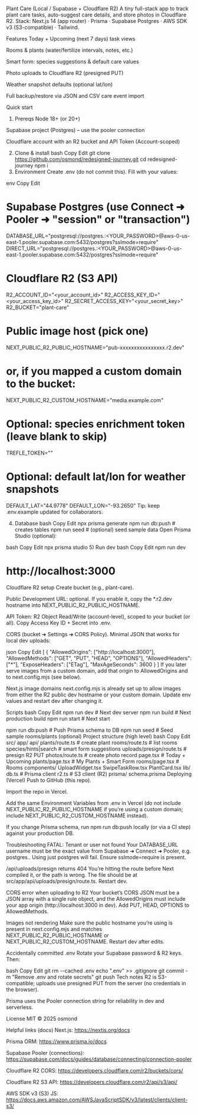 Plant Care (Local / Supabase + Cloudflare R2)
A tiny full-stack app to track plant care tasks, auto-suggest care details, and store photos in Cloudflare R2.
Stack: Next.js 14 (app router) · Prisma · Supabase Postgres · AWS SDK v3 (S3-compatible) · Tailwind.

Features
Today + Upcoming (next 7 days) task views

Rooms & plants (water/fertilize intervals, notes, etc.)

Smart form: species suggestions & default care values

Photo uploads to Cloudflare R2 (presigned PUT)

Weather snapshot defaults (optional lat/lon)

Full backup/restore via JSON and CSV care event import

Quick start
1) Prereqs
Node 18+ (or 20+)

Supabase project (Postgres) – use the pooler connection

Cloudflare account with an R2 bucket and API Token (Account-scoped)

2) Clone & install
bash
Copy
Edit
git clone https://github.com/osmond/redesigned-journey.git
cd redesigned-journey
npm i
3) Environment
Create .env (do not commit this). Fill with your values:

env
Copy
Edit
# Supabase Postgres (use Connect ➜ Pooler ➜ "session" or "transaction")
DATABASE_URL="postgresql://postgres.<your-project-ref>:<YOUR_PASSWORD>@aws-0-us-east-1.pooler.supabase.com:5432/postgres?sslmode=require"
DIRECT_URL="postgresql://postgres.<your-project-ref>:<YOUR_PASSWORD>@aws-0-us-east-1.pooler.supabase.com:5432/postgres?sslmode=require"

# Cloudflare R2 (S3 API)
R2_ACCOUNT_ID="<your_account_id>"
R2_ACCESS_KEY_ID="<your_access_key_id>"
R2_SECRET_ACCESS_KEY="<your_secret_key>"
R2_BUCKET="plant-care"

# Public image host (pick one)
NEXT_PUBLIC_R2_PUBLIC_HOSTNAME="pub-xxxxxxxxxxxxxxxx.r2.dev"
# or, if you mapped a custom domain to the bucket:
NEXT_PUBLIC_R2_CUSTOM_HOSTNAME="media.example.com"

# Optional: species enrichment token (leave blank to skip)
TREFLE_TOKEN=""

# Optional: default lat/lon for weather snapshots
DEFAULT_LAT="44.9778"
DEFAULT_LON="-93.2650"
Tip: keep .env.example updated for collaborators.

4) Database
bash
Copy
Edit
npx prisma generate
npm run db:push       # creates tables
npm run seed         # (optional) seed sample data
Open Prisma Studio (optional):

bash
Copy
Edit
npx prisma studio
5) Run dev
bash
Copy
Edit
npm run dev
# http://localhost:3000
Cloudflare R2 setup
Create bucket (e.g., plant-care).

Public Development URL: optional. If you enable it, copy the *.r2.dev hostname into NEXT_PUBLIC_R2_PUBLIC_HOSTNAME.

API Token: R2 Object Read/Write (account-level), scoped to your bucket (or all). Copy Access Key ID + Secret into .env.

CORS (bucket ➜ Settings ➜ CORS Policy). Minimal JSON that works for local dev uploads:

json
Copy
Edit
[
  {
    "AllowedOrigins": ["http://localhost:3000"],
    "AllowedMethods": ["GET", "PUT", "HEAD", "OPTIONS"],
    "AllowedHeaders": ["*"],
    "ExposeHeaders": ["ETag"],
    "MaxAgeSeconds": 3600
  }
]
If you later serve images from a custom domain, add that origin to AllowedOrigins and to next.config.mjs (see below).

Next.js image domains
next.config.mjs is already set up to allow images from either the R2 public dev hostname or your custom domain. Update env values and restart dev after changing it.

Scripts
bash
Copy
Edit
npm run dev        # Next dev server
npm run build      # Next production build
npm run start      # Next start

npm run db:push    # Push Prisma schema to DB
npm run seed       # Seed sample rooms/plants (optional)
Project structure (high level)
bash
Copy
Edit
src/
  app/
    api/
      plants/route.ts          # create plant
      rooms/route.ts           # list rooms
      species/hints|search     # smart form suggestions
      uploads/presign/route.ts # presign R2 PUT
      photos/route.ts          # create photo record
    page.tsx                   # Today + Upcoming
    plants/page.tsx            # My Plants + Smart Form
    rooms/page.tsx             # Rooms
  components/
    UploadWidget.tsx
    SwipeTaskRow.tsx
    PlantCard.tsx
  lib/
    db.ts                      # Prisma client
    r2.ts                      # S3 client (R2)
prisma/
  schema.prisma
Deploying (Vercel)
Push to GitHub (this repo).

Import the repo in Vercel.

Add the same Environment Variables from .env in Vercel (do not include NEXT_PUBLIC_R2_PUBLIC_HOSTNAME if you’re using a custom domain; include NEXT_PUBLIC_R2_CUSTOM_HOSTNAME instead).

If you change Prisma schema, run npm run db:push locally (or via a CI step) against your production DB.

Troubleshooting
FATAL: Tenant or user not found
Your DATABASE_URL username must be the exact value from Supabase ➜ Connect ➜ Pooler, e.g. postgres.<project-ref>. Using just postgres will fail. Ensure sslmode=require is present.

/api/uploads/presign returns 404
You’re hitting the route before Next compiled it, or the path is wrong. The file should be at src/app/api/uploads/presign/route.ts. Restart dev.

CORS error when uploading to R2
Your bucket’s CORS JSON must be a JSON array with a single rule object, and the AllowedOrigins must include your app origin (http://localhost:3000 in dev). Add PUT, HEAD, OPTIONS to AllowedMethods.

Images not rendering
Make sure the public hostname you’re using is present in next.config.mjs and matches NEXT_PUBLIC_R2_PUBLIC_HOSTNAME or NEXT_PUBLIC_R2_CUSTOM_HOSTNAME. Restart dev after edits.

Accidentally committed .env
Rotate your Supabase password & R2 keys. Then:

bash
Copy
Edit
git rm --cached .env
echo ".env" >> .gitignore
git commit -m "Remove .env and rotate secrets"
git push
Tech notes
R2 is S3-compatible; uploads use presigned PUT from the server (no credentials in the browser).

Prisma uses the Pooler connection string for reliability in dev and serverless.

License
MIT © 2025 osmond

Helpful links (docs)
Next.js: https://nextjs.org/docs

Prisma ORM: https://www.prisma.io/docs

Supabase Pooler (connections): https://supabase.com/docs/guides/database/connecting/connection-pooler

Cloudflare R2 CORS: https://developers.cloudflare.com/r2/buckets/cors/

Cloudflare R2 S3 API: https://developers.cloudflare.com/r2/api/s3/api/

AWS SDK v3 (S3) JS: https://docs.aws.amazon.com/AWSJavaScriptSDK/v3/latest/clients/client-s3/


